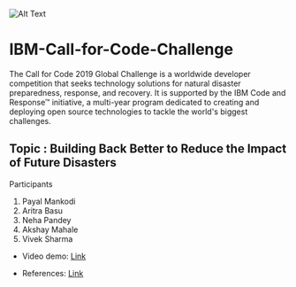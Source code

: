 ![Alt Text](https://developer.ibm.com/developer/announcements/call-for-code-is-growing-we-want-you-to-be-part-of-it/images/Call-for-Code.png)

# IBM-Call-for-Code-Challenge
The Call for Code 2019 Global Challenge is a worldwide developer competition that seeks technology solutions for natural disaster preparedness, response, and recovery.   It is supported by the IBM Code and Response™ initiative, a multi-year program dedicated to creating and deploying open source technologies to tackle the world's biggest challenges.


## Topic : Building Back Better to Reduce the Impact of Future Disasters

  Participants
  1) Payal Mankodi
  2) Aritra Basu
  3) Neha Pandey
  4) Akshay Mahale
  5) Vivek Sharma
 
 
 * Video demo: [Link](https://youtu.be/r8YfwXa4eQE)
 
 * References: [Link](https://github.com/vsharm29/IBM-Call-for-Code-Challenge/tree/master/Resources)
